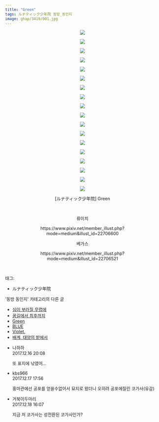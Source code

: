 ```yaml
---
title: "Green"
tags: ルナティック少年院 동방_동인지
image: ghap/3419/001.jpg
---
```

<div class="article">
<p style="text-align: center; clear: none; float: none;"><img src="{{ site.nasurl }}/ghap/3419/001.jpg"/></p>
<p style="text-align: center; clear: none; float: none;"><img src="{{ site.nasurl }}/ghap/3419/002.jpg"/></p>
<p style="text-align: center; clear: none; float: none;"><img src="{{ site.nasurl }}/ghap/3419/003.jpg"/></p>
<p style="text-align: center; clear: none; float: none;"><img src="{{ site.nasurl }}/ghap/3419/004.jpg"/></p>
<p style="text-align: center; clear: none; float: none;"><img src="{{ site.nasurl }}/ghap/3419/005.jpg"/></p>
<p style="text-align: center; clear: none; float: none;"><img src="{{ site.nasurl }}/ghap/3419/006.jpg"/></p>
<p style="text-align: center; clear: none; float: none;"><img src="{{ site.nasurl }}/ghap/3419/007.jpg"/></p>
<p style="text-align: center; clear: none; float: none;"><img src="{{ site.nasurl }}/ghap/3419/008.jpg"/></p>
<p style="text-align: center; clear: none; float: none;"><img src="{{ site.nasurl }}/ghap/3419/009.jpg"/></p>
<p style="text-align: center; clear: none; float: none;"><img src="{{ site.nasurl }}/ghap/3419/010.jpg"/></p>
<p style="text-align: center; clear: none; float: none;"><img src="{{ site.nasurl }}/ghap/3419/011.jpg"/></p>
<p style="text-align: center; clear: none; float: none;"><img src="{{ site.nasurl }}/ghap/3419/012.jpg"/></p>
<p style="text-align: center; clear: none; float: none;"><img src="{{ site.nasurl }}/ghap/3419/013.jpg"/></p>
<p style="text-align: center; clear: none; float: none;"><img src="{{ site.nasurl }}/ghap/3419/014.jpg"/></p>
<p style="text-align: center; clear: none; float: none;"><img src="{{ site.nasurl }}/ghap/3419/015.jpg"/></p>
<p style="text-align: center; clear: none; float: none;"><img src="{{ site.nasurl }}/ghap/3419/016.jpg"/></p>
<p style="text-align: center; clear: none; float: none;"><img src="{{ site.nasurl }}/ghap/3419/017.jpg"/></p>
<p style="text-align: center; clear: none; float: none;"><img src="{{ site.nasurl }}/ghap/3419/018.jpg"/></p>
<p style="text-align: center; clear: none; float: none;">[ルナティック少年院] Green</p>
<p style="text-align: center; clear: none; float: none;"><br/></p>
<p style="text-align: center; clear: none; float: none;">류이치</p>
<p style="text-align: center; clear: none; float: none;">https://www.pixiv.net/member_illust.php?mode=medium&amp;illust_id=22706600</p>
<p style="text-align: center; clear: none; float: none;">베가스</p>
<p style="text-align: center; clear: none; float: none;">https://www.pixiv.net/member_illust.php?mode=medium&amp;illust_id=22706521</p>
<p><br/></p>
</div><div class="tagTrail">
<p>태그: </p>
<ul>
<li>ルナティック少年院</li>
</ul>
</div><div class="another">
<p>'동방 동인지' 카테고리의 다른 글</p>
<ul>
<li><a href="/2017-06-18-ghap_3437">심이 부러질 무렵에</a></li>
<li><a href="/2017-06-18-ghap_3436">꿈길에서 최후까지</a></li>
<li><a href="/2017-06-17-ghap_3419">Green</a></li>
<li><a href="/2017-06-17-ghap_3418">BLUE</a></li>
<li><a href="/2017-06-17-ghap_3417">Violet.</a></li>
<li><a href="/2017-06-17-ghap_3416">배계, 태양의 밭에서</a></li>
</ul>
</div><div class="cb_module cb_fluid">
<div class="cb_wrt cb_profile">
<div class="comment">
<ul>
<li class="cb_thumb_off" id="comment15153461">
<div class="cb_comment_area">
<div class="cb_info_area">
<div class="cb_section">
<span class="cb_nick_name">나하하</span>
</div>
<div class="cb_section">
<span class="cb_date">2017.12.16 20:08 </span>
</div>
</div>
<div class="cb_dsc_comment">
<p class="cb_dsc">
											또 표지에 낚였어…
										</p>
</div>
</div></li>
<li class="cb_thumb_off" id="comment15154033">
<div class="cb_comment_area">
<div class="cb_info_area">
<div class="cb_section">
<span class="cb_nick_name">kbs966</span>
</div>
<div class="cb_section">
<span class="cb_date">2017.12.17 17:56 </span>
</div>
</div>
<div class="cb_dsc_comment">
<p class="cb_dsc">
											홍마관에선 공포를 얻을수없어서 묘지로 왔더니 오히려 공포에질린 코가사(유감)
										</p>
</div>
</div></li>
<li class="cb_thumb_off" id="comment15154555">
<div class="cb_comment_area">
<div class="cb_info_area">
<div class="cb_section">
<span class="cb_nick_name">거북이두마리</span>
</div>
<div class="cb_section">
<span class="cb_date">2017.12.18 16:07 </span>
</div>
</div>
<div class="cb_dsc_comment">
<p class="cb_dsc">
											지금 저 코가사는 성전환된 코가사인가?
										</p>
</div>
</div></li>
</ul>
</div>
</div><!-- commentList close -->
</div>